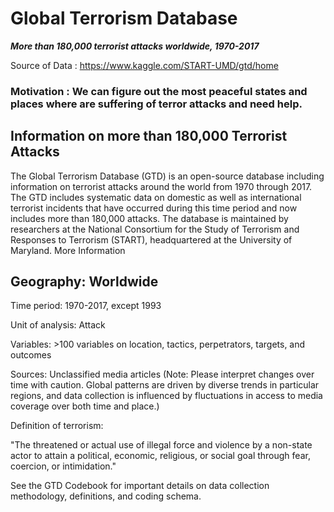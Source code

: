 # Global Terrorism Database

***More than 180,000 terrorist attacks worldwide, 1970-2017***

Source of Data : https://www.kaggle.com/START-UMD/gtd/home

### Motivation : We can figure out the most peaceful states and places where are suffering of terror attacks and need help.

## Information on more than 180,000 Terrorist Attacks

The Global Terrorism Database (GTD) is an open-source database including information on terrorist attacks around the world from 1970 through 2017. The GTD includes systematic data on domestic as well as international terrorist incidents that have occurred during this time period and now includes more than 180,000 attacks. The database is maintained by researchers at the National Consortium for the Study of Terrorism and Responses to Terrorism (START), headquartered at the University of Maryland. More Information

## Geography: Worldwide

Time period: 1970-2017, except 1993

Unit of analysis: Attack

Variables: >100 variables on location, tactics, perpetrators, targets, and outcomes

Sources: Unclassified media articles (Note: Please interpret changes over time with caution. Global patterns are driven by diverse trends in particular regions, and data collection is influenced by fluctuations in access to media coverage over both time and place.)

Definition of terrorism:

"The threatened or actual use of illegal force and violence by a non-state actor to attain a political, economic, religious, or social goal through fear, coercion, or intimidation."

See the GTD Codebook for important details on data collection methodology, definitions, and coding schema.
